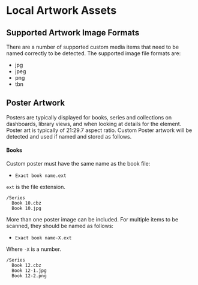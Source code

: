 # Local Artwork Assets

## Supported Artwork Image Formats

There are a number of supported custom media items that need to be named correctly to be detected. The supported image file formats are:
- jpg
- jpeg
- png
- tbn

## Poster Artwork

Posters are typically displayed for books, series and collections on dashboards, library views, and when looking at details for the element. Poster art is typically of 21:29.7 aspect ratio. Custom Poster artwork will be detected and used if named and stored as follows.

#### Books <Badge text="0.53.0+" />

Custom poster must have the same name as the book file:
- `Exact book name.ext`

`ext` is the file extension.

```
/Series
  Book 10.cbz
  Book 10.jpg
```

More than one poster image can be included. For multiple items to be scanned, they should be named as follows:
- `Exact book name-X.ext`

Where `-X` is a number.

```
/Series
  Book 12.cbz
  Book 12-1.jpg
  Book 12-2.png
```